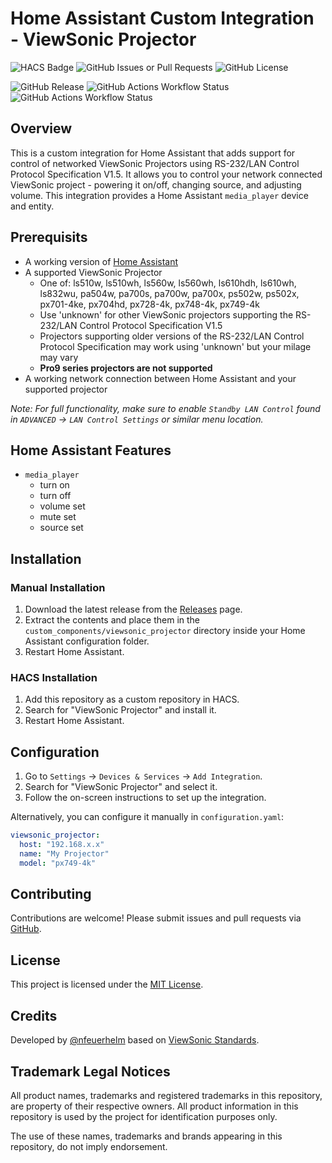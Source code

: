 # Home Assistant Custom Integration - ViewSonic Projector

![HACS Badge](https://img.shields.io/badge/HACS-Custom-orange.svg?style=flat-square) 
![GitHub Issues or Pull Requests](https://img.shields.io/github/issues/nfeuerhelm/ha-proj-viewsonic)
![GitHub License](https://img.shields.io/github/license/nfeuerhelm/ha-proj-viewsonic)

![GitHub Release](https://img.shields.io/github/v/release/nfeuerhelm/ha-proj-viewsonic)
![GitHub Actions Workflow Status](https://img.shields.io/github/actions/workflow/status/nfeuerhelm/ha-proj-viewsonic/hacs.yaml?branch=main&label=HACS%20Validate)
![GitHub Actions Workflow Status](https://img.shields.io/github/actions/workflow/status/nfeuerhelm/ha-proj-viewsonic/hassfest.yaml?branch=main&label=hassfest%20Validate)


## Overview
This is a custom integration for Home Assistant that adds support for control of networked ViewSonic Projectors using RS-232/LAN Control Protocol Specification V1.5. It allows you to control your network connected ViewSonic project - powering it on/off, changing source, and adjusting volume. This integration provides a Home Assistant `media_player` device and entity.

## Prerequisits
- A working version of [Home Assistant](https://www.home-assistant.io/)
- A supported ViewSonic Projector
    - One of: ls510w, ls510wh, ls560w, ls560wh, ls610hdh, ls610wh, ls832wu, pa504w, pa700s, pa700w, pa700x, ps502w, ps502x, px701-4ke, px704hd, px728-4k, px748-4k, px749-4k
    - Use 'unknown' for other ViewSonic projectors supporting the RS-232/LAN Control Protocol Specification V1.5
    - Projectors supporting older versions of the RS-232/LAN Control Protocol Specification may work using 'unknown' but your milage may vary
    - **Pro9 series projectors are not supported**
- A working network connection between Home Assistant and your supported projector

_Note: For full functionality, make sure to enable `Standby LAN Control` found in `ADVANCED` → `LAN Control Settings` or similar menu location._

## Home Assistant Features
- `media_player`
    - turn on
    - turn off
    - volume set
    - mute set
    - source set

## Installation
### Manual Installation
1. Download the latest release from the [Releases](https://github.com/nfeuerhelm/ha-proj-viewsonic/releases) page.
2. Extract the contents and place them in the `custom_components/viewsonic_projector` directory inside your Home Assistant configuration folder.
3. Restart Home Assistant.

### HACS Installation
1. Add this repository as a custom repository in HACS.
2. Search for "ViewSonic Projector" and install it.
3. Restart Home Assistant.

## Configuration
1. Go to `Settings` → `Devices & Services` → `Add Integration`.
2. Search for "ViewSonic Projector" and select it.
3. Follow the on-screen instructions to set up the integration.

Alternatively, you can configure it manually in `configuration.yaml`:
```yaml
viewsonic_projector:
  host: "192.168.x.x"
  name: "My Projector"
  model: "px749-4k"
```

## Contributing
Contributions are welcome! Please submit issues and pull requests via [GitHub](https://github.com/nfeuerhelm/ha-proj-viewsonic).

## License
This project is licensed under the [MIT License](LICENSE).

## Credits
Developed by [@nfeuerhelm](https://github.com/nfeuerhelm) based on [ViewSonic Standards](./RS-232%20LAN%20Control%20Protocol%20Specification%20V1.5.pdf).

## Trademark Legal Notices
All product names, trademarks and registered trademarks in this repository, are property of their respective owners. All product information in this repository is used by the project for identification purposes only.

The use of these names, trademarks and brands appearing in this repository, do not imply endorsement.
